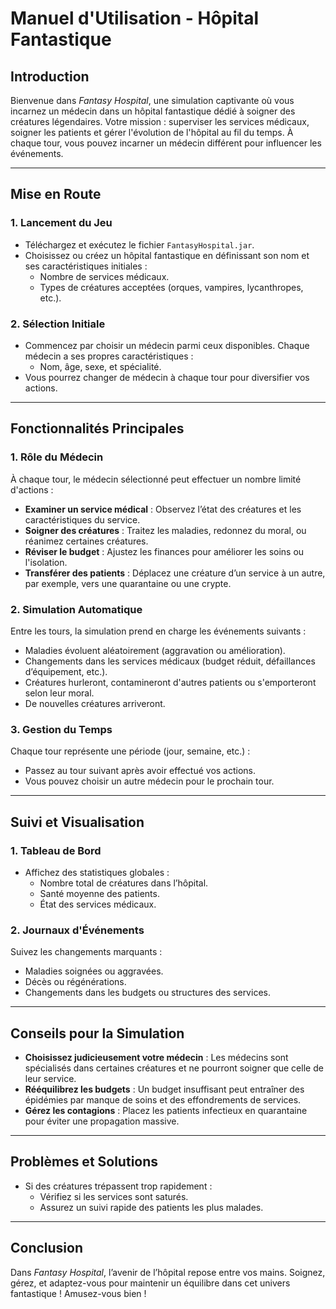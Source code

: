 # **Manuel d'Utilisation - Hôpital Fantastique**

## **Introduction**
Bienvenue dans *Fantasy Hospital*, une simulation captivante où vous incarnez un médecin dans un hôpital fantastique dédié à soigner des créatures légendaires. Votre mission : superviser les services médicaux, soigner les patients et gérer l'évolution de l'hôpital au fil du temps. À chaque tour, vous pouvez incarner un médecin différent pour influencer les événements.

---

## **Mise en Route**

### **1. Lancement du Jeu**
- Téléchargez et exécutez le fichier `FantasyHospital.jar`.
- Choisissez ou créez un hôpital fantastique en définissant son nom et ses caractéristiques initiales :
  - Nombre de services médicaux.
  - Types de créatures acceptées (orques, vampires, lycanthropes, etc.).

### **2. Sélection Initiale**
- Commencez par choisir un médecin parmi ceux disponibles. Chaque médecin a ses propres caractéristiques :
  - Nom, âge, sexe, et spécialité.
- Vous pourrez changer de médecin à chaque tour pour diversifier vos actions.

---

## **Fonctionnalités Principales**

### **1. Rôle du Médecin**
À chaque tour, le médecin sélectionné peut effectuer un nombre limité d'actions :
- **Examiner un service médical** : Observez l’état des créatures et les caractéristiques du service.
- **Soigner des créatures** : Traitez les maladies, redonnez du moral, ou réanimez certaines créatures.
- **Réviser le budget** : Ajustez les finances pour améliorer les soins ou l'isolation.
- **Transférer des patients** : Déplacez une créature d’un service à un autre, par exemple, vers une quarantaine ou une crypte.

### **2. Simulation Automatique**
Entre les tours, la simulation prend en charge les événements suivants :
- Maladies évoluent aléatoirement (aggravation ou amélioration).
- Changements dans les services médicaux (budget réduit, défaillances d’équipement, etc.).
- Créatures hurleront, contamineront d'autres patients ou s'emporteront selon leur moral.
- De nouvelles créatures arriveront.

### **3. Gestion du Temps**
Chaque tour représente une période (jour, semaine, etc.) :
- Passez au tour suivant après avoir effectué vos actions.
- Vous pouvez choisir un autre médecin pour le prochain tour.

---

## **Suivi et Visualisation**

### **1. Tableau de Bord**
- Affichez des statistiques globales :
  - Nombre total de créatures dans l’hôpital.
  - Santé moyenne des patients.
  - État des services médicaux.

### **2. Journaux d'Événements**
Suivez les changements marquants :
- Maladies soignées ou aggravées.
- Décès ou régénérations.
- Changements dans les budgets ou structures des services.

---

## **Conseils pour la Simulation**

- **Choisissez judicieusement votre médecin** : Les médecins sont spécialisés dans certaines créatures et ne pourront soigner que celle de leur service.
- **Rééquilibrez les budgets** : Un budget insuffisant peut entraîner des épidémies par manque de soins et des effondrements de services.
- **Gérez les contagions** : Placez les patients infectieux en quarantaine pour éviter une propagation massive.

---

## **Problèmes et Solutions**

- Si des créatures trépassent trop rapidement :
  - Vérifiez si les services sont saturés.
  - Assurez un suivi rapide des patients les plus malades.

---

## **Conclusion**
Dans *Fantasy Hospital*, l’avenir de l’hôpital repose entre vos mains. Soignez, gérez, et adaptez-vous pour maintenir un équilibre dans cet univers fantastique ! Amusez-vous bien !
